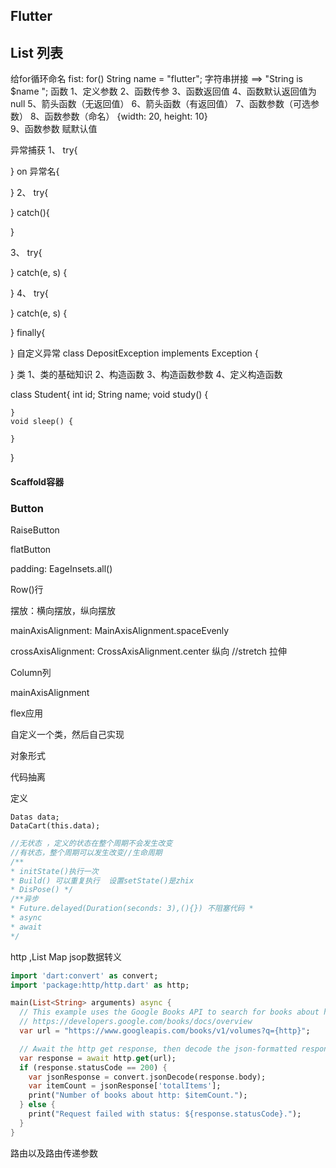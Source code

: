## Flutter

## List 列表

给for循环命名    fist: for()
String name = "flutter";
字符串拼接 ==> "String is $name ";
函数
1、定义参数
2、函数传参
3、函数返回值
4、函数默认返回值为 null
5、箭头函数（无返回值）
6、箭头函数（有返回值）
7、函数参数（可选参数）
8、函数参数（命名） {width: 20, height: 10}   
9、函数参数 赋默认值

异常捕获
1、
try{

} on  异常名{

}
2、
try{

} catch(){

}

3、
try{

} catch(e, s) {

}
4、
try{

} catch(e, s) {

} finally{

}
自定义异常
class DepositException implements Exception {

}
类
1、类的基础知识
2、构造函数
3、构造函数参数
4、定义构造函数

class Student{
    int id;
    String name;
    void study() {

    }
    void sleep() {
        
    }

}

 #### Scaffold容器

### Button

RaiseButton

flatButton

padding: EageInsets.all()

Row()行

摆放：横向摆放，纵向摆放

mainAxisAlignment: MainAxisAlignment.spaceEvenly   

crossAxisAlignment: CrossAxisAlignment.center  纵向  //stretch 拉伸

Column列

 mainAxisAlignment 

flex应用

自定义一个类，然后自己实现

对象形式

代码抽离

定义

```  Datas data;
Datas data;
DataCart(this.data);
```

```dart
//无状态 ，定义的状态在整个周期不会发生改变
//有状态，整个周期可以发生改变//生命周期
/** 
* initState()执行一次 
* Build() 可以重复执行  设置setState()是zhix
* DisPose() */
/**异步 
* Future.delayed(Duration(seconds: 3),(){}) 不阻塞代码 *
* async 
* await 
*/
```



http  ,List  Map  jsop数据转义

```dart
import 'dart:convert' as convert;
import 'package:http/http.dart' as http;

main(List<String> arguments) async {
  // This example uses the Google Books API to search for books about http.
  // https://developers.google.com/books/docs/overview
  var url = "https://www.googleapis.com/books/v1/volumes?q={http}";

  // Await the http get response, then decode the json-formatted responce.
  var response = await http.get(url);
  if (response.statusCode == 200) {
    var jsonResponse = convert.jsonDecode(response.body);
    var itemCount = jsonResponse['totalItems'];
    print("Number of books about http: $itemCount.");
  } else {
    print("Request failed with status: ${response.statusCode}.");
  }
}
```





路由以及路由传递参数

